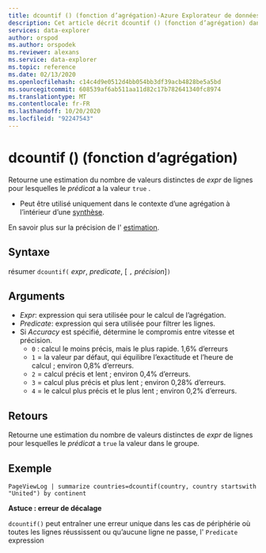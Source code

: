 ```yaml
---
title: dcountif () (fonction d’agrégation)-Azure Explorateur de données | Microsoft Docs
description: Cet article décrit dcountif () (fonction d’agrégation) dans Azure Explorateur de données.
services: data-explorer
author: orspod
ms.author: orspodek
ms.reviewer: alexans
ms.service: data-explorer
ms.topic: reference
ms.date: 02/13/2020
ms.openlocfilehash: c14c4d9e0512d4bb054bb3df39acb4828be5a5bd
ms.sourcegitcommit: 608539af6ab511aa11d82c17b782641340fc8974
ms.translationtype: MT
ms.contentlocale: fr-FR
ms.lasthandoff: 10/20/2020
ms.locfileid: "92247543"
---
```

# <a name="dcountif-aggregation-function"></a>dcountif () (fonction d’agrégation)

Retourne une estimation du nombre de valeurs distinctes de *expr* de lignes pour lesquelles le *prédicat* a la valeur `true` . 

* Peut être utilisé uniquement dans le contexte d’une agrégation à l’intérieur d’une [synthèse](summarizeoperator.md).

En savoir plus sur la précision de l' [estimation](dcount-aggfunction.md#estimation-accuracy).

## <a name="syntax"></a>Syntaxe

résumer `dcountif(` *expr*, *predicate*, [ `,` *précision*]`)`

## <a name="arguments"></a>Arguments

* *Expr*: expression qui sera utilisée pour le calcul de l’agrégation.
* *Predicate*: expression qui sera utilisée pour filtrer les lignes.
* Si *Accuracy* est spécifié, détermine le compromis entre vitesse et précision.
    * `0` : calcul le moins précis, mais le plus rapide. 1,6% d’erreurs
    * `1` = la valeur par défaut, qui équilibre l’exactitude et l’heure de calcul ; environ 0,8% d’erreurs.
    * `2` = calcul précis et lent ; environ 0,4% d’erreurs.
    * `3` = calcul plus précis et plus lent ; environ 0,28% d’erreurs.
    * `4` = le calcul plus précis et le plus lent ; environ 0,2% d’erreurs.
    
## <a name="returns"></a>Retours

Retourne une estimation du nombre de valeurs distinctes de *expr*  de lignes pour lesquelles le *prédicat* a `true` la valeur dans le groupe. 

## <a name="example"></a>Exemple

```kusto
PageViewLog | summarize countries=dcountif(country, country startswith "United") by continent
```

**Astuce : erreur de décalage**

`dcountif()` peut entraîner une erreur unique dans les cas de périphérie où toutes les lignes réussissent ou qu’aucune ligne ne passe, l' `Predicate` expression